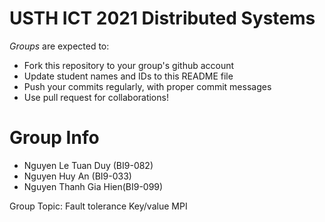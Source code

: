 USTH ICT 2021 Distributed Systems
=====================================

*Groups* are expected to:

* Fork this repository to your group's github account
* Update student names and IDs to this README file
* Push your commits regularly, with proper commit messages
* Use pull request for collaborations!

Group Info
=======================

* Nguyen Le Tuan Duy (BI9-082)
* Nguyen Huy An (BI9-033)
* Nguyen Thanh Gia Hien(BI9-099)

Group Topic: Fault tolerance Key/value MPI
